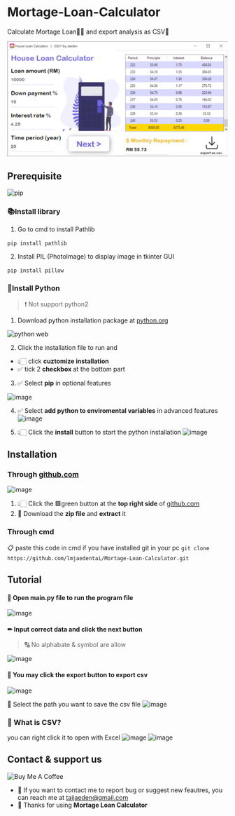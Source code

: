 # Mortage-Loan-Calculator
Calculate Mortage Loan🏡💵 and export analysis as CSV📑
<p align="center">
 <img src="https://github.com/lmjaedentai/Mortage-Loan-Calculator/blob/main/documentation/screenshot.jpg?raw=true" width=700px>
</p>

## Prerequisite

![pip](https://user-images.githubusercontent.com/63090071/127770120-708a1cda-e509-4b4c-8b2e-98f12272157e.jpg)

### 📚Install library

1. Go to cmd to install Pathlib

```pip install pathlib```

2. Install PIL (PhotoImage) to display image in tkinter GUI

```pip install pillow```

### 🐍Install Python 

> ❗ Not support python2

1. Download python installation package at [python.org][1]

[1]: https://www.python.org/downloads/
![python web](https://user-images.githubusercontent.com/63090071/127770302-3c47a63a-1725-4bf1-a414-b2afdf284774.jpg)


2. Click the installation file to run and 
  - 👆🏻 click **cuztomize installation**
  - ✅ tick 2 **checkbox** at the bottom part

3. ✅ Select **pip** in optional features

![image](https://user-images.githubusercontent.com/63090071/127770550-213d6fed-cbdf-45b3-995f-5f1c47cf4ba5.png)

4. ✅ Select **add python to enviromental variables** in advanced features
![image](https://user-images.githubusercontent.com/63090071/127770657-46820dcc-56d6-4e27-8ba3-d5edb18e8bdd.png)

5. 👆🏻 Click the **install** button to start the python installation
![image](https://user-images.githubusercontent.com/63090071/127770694-7baac8d2-0f3a-41ba-834d-8d760aa09d73.png)

## Installation

### Through [github.com][2]

![image](https://user-images.githubusercontent.com/63090071/127771533-3d4660c8-c1c8-4cc6-ac14-4fcd92a760bd.png)

1. 👆🏻 Click the 🟩green button at the **top right side** of [github.com][2]
2. 💾 Download the **zip file** and **extract** it

[2]: https://github.com/lmjaedentai/Mortage-Loan-Calculator

### Through cmd

📋 paste this code in cmd if you have installed git in your pc
```git clone https://github.com/lmjaedentai/Mortage-Loan-Calculator.git```

## Tutorial


#### 🧐 Open main.py file to run the program file
  ![image](https://user-images.githubusercontent.com/63090071/127771595-8b563ced-0942-432f-b011-ada51bc49b0e.png)

#### ✏ Input correct data and click the next button
> 🔠 No alphabate & symbol are allow


  ![image](https://user-images.githubusercontent.com/63090071/127771679-5413b686-15f2-4d9f-9299-5c5760448a3d.png)

#### 📲 You may click the export button to export csv
  ![image](https://user-images.githubusercontent.com/63090071/127771754-fc279456-e8b1-4b31-abd8-dab6b8ec7ae1.png)

📂 Select the path you want to save the csv file
  ![image](https://user-images.githubusercontent.com/63090071/127771777-0b9488bf-6b18-4d49-a80a-e589a6924da4.png)

### 🤔 What is CSV?

you can right click it to open with Excel
![image](https://user-images.githubusercontent.com/63090071/127771940-e044c371-69f8-4cc3-b697-80c549fab2e8.png)
![image](https://user-images.githubusercontent.com/63090071/127772233-5aa95118-a4f3-4a24-81be-c2827321e1fd.png)



## Contact & support us
<img src="https://cdn.buymeacoffee.com/buttons/v2/arial-yellow.png" alt="Buy Me A Coffee" width="217px" >

- 🎁 If you want to contact me to report bug or suggest new feautres, you can reach me at taijaeden@gmail.com
- 🤭 Thanks for using **Mortage Loan Calculator**
